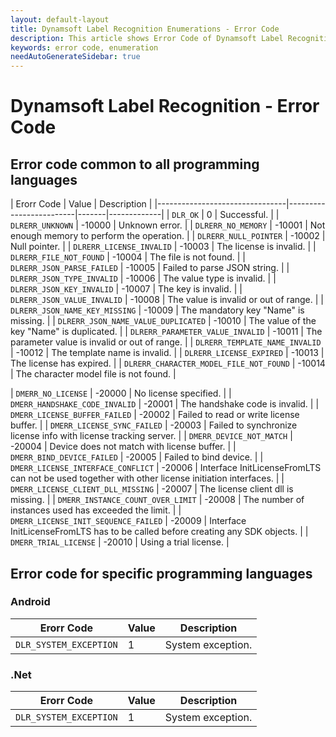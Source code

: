 ```yaml
---
layout: default-layout
title: Dynamsoft Label Recognition Enumerations - Error Code
description: This article shows Error Code of Dynamsoft Label Recognition.
keywords: error code, enumeration
needAutoGenerateSidebar: true
---
```


# Dynamsoft Label Recognition - Error Code  
  
## Error code common to all programming languages

  | Erorr Code | Value | Description |
  |--------------------------------|-------------------------|-------|-------------|
  | `DLR_OK` | 0 | Successful. |
  | `DLRERR_UNKNOWN` | -10000 | Unknown error. |
  | `DLRERR_NO_MEMORY` | -10001 | Not enough memory to perform the operation. |
  | `DLRERR_NULL_POINTER` | -10002 | Null pointer. |
  | `DLRERR_LICENSE_INVALID` | -10003 | The license is invalid. |
  | `DLRERR_FILE_NOT_FOUND` | -10004 | The file is not found. |
  | `DLRERR_JSON_PARSE_FAILED` | -10005 | Failed to parse JSON string. |
  | `DLRERR_JSON_TYPE_INVALID` | -10006 | The value type is invalid. |
  | `DLRERR_JSON_KEY_INVALID` | -10007 | The key is invalid. |
  | `DLRERR_JSON_VALUE_INVALID` | -10008 | The value is invalid or out of range. |
  | `DLRERR_JSON_NAME_KEY_MISSING` | -10009 | The mandatory key "Name" is missing. |
  | `DLRERR_JSON_NAME_VALUE_DUPLICATED` | -10010 | The value of the key "Name" is duplicated. |
  | `DLRERR_PARAMETER_VALUE_INVALID` | -10011 | The parameter value is invalid or out of range. |
  | `DLRERR_TEMPLATE_NAME_INVALID` | -10012 | The template name is invalid. |
  | `DLRERR_LICENSE_EXPIRED`  | -10013 | The license has expired. |
  | `DLRERR_CHARACTER_MODEL_FILE_NOT_FOUND` | -10014 | The character model file is not found. |

  | `DMERR_NO_LICENSE`                      | -20000 | No license specified. |
  | `DMERR_HANDSHAKE_CODE_INVALID`          | -20001 | The handshake code is invalid. |
  | `DMERR_LICENSE_BUFFER_FAILED`           | -20002 | Failed to read or write license buffer. |
  | `DMERR_LICENSE_SYNC_FAILED`             | -20003 | Failed to synchronize license info with license tracking server. |
  | `DMERR_DEVICE_NOT_MATCH`                | -20004 | Device does not match with license buffer. |
  | `DMERR_BIND_DEVICE_FAILED`              | -20005 | Failed to bind device. |
  | `DMERR_LICENSE_INTERFACE_CONFLICT`      | -20006 | Interface InitLicenseFromLTS can not be used together with other license initiation interfaces. |
  | `DMERR_LICENSE_CLIENT_DLL_MISSING`      | -20007 | The license client dll is missing. |
  | `DMERR_INSTANCE_COUNT_OVER_LIMIT`       | -20008 | The number of instances used has exceeded the limit. |
  | `DMERR_LICENSE_INIT_SEQUENCE_FAILED`    | -20009 | Interface InitLicenseFromLTS has to be called before creating any SDK objects. |
  | `DMERR_TRIAL_LICENSE`                   | -20010 | Using a trial license. |


## Error code for specific programming languages  

### Android

  | Erorr Code | Value | Description |
  |------------|-------|-------------|
  | `DLR_SYSTEM_EXCEPTION` | 1 | System exception. |

### .Net

  | Erorr Code | Value | Description |
  |------------|-------|-------------|
  | `DLR_SYSTEM_EXCEPTION` | 1 | System exception. |
